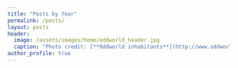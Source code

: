 ```yaml
---
title: "Posts by Year"
permalink: /posts/
layout: posts
header:
  image: /assets/images/home/oddworld_header.jpg
  caption: "Photo credit: [**Oddworld inhabitants**](http://www.oddworld.com/)"
author_profile: true
---
```

